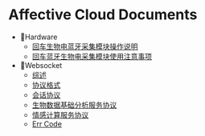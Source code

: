 # Affective Cloud Documents

* 📱Hardware
    * [回车生物电蓝牙采集模块操作说明](hardware/%E5%9B%9E%E8%BD%A6%E7%94%9F%E7%89%A9%E7%94%B5%E8%93%9D%E7%89%99%E9%87%87%E9%9B%86%E6%A8%A1%E5%9D%97%E6%93%8D%E4%BD%9C%E8%AF%B4%E6%98%8E.md)
	* [回车蓝牙生物电采集模块使用注意事项](hardware/%E5%9B%9E%E8%BD%A6%E8%93%9D%E7%89%99%E7%94%9F%E7%89%A9%E7%94%B5%E9%87%87%E9%9B%86%E6%A8%A1%E5%9D%97%E4%BD%BF%E7%94%A8%E6%B3%A8%E6%84%8F%E4%BA%8B%E9%A1%B9.md)
* 📡Websocket   
	* [综述](websocket/%E7%BB%BC%E8%BF%B0.md)
	* [协议格式](websocket/%E5%8D%8F%E8%AE%AE%E6%A0%BC%E5%BC%8F.md)
	* [会话协议](websocket/%E4%BC%9A%E8%AF%9D%E5%8D%8F%E8%AE%AE.md)
	* [生物数据基础分析服务协议](websocket/%E7%94%9F%E7%89%A9%E6%95%B0%E6%8D%AE%E5%9F%BA%E7%A1%80%E5%88%86%E6%9E%90%E6%9C%8D%E5%8A%A1%E5%8D%8F%E8%AE%AE.md)
	* [情感计算服务协议](websocket/%E6%83%85%E6%84%9F%E8%AE%A1%E7%AE%97%E6%9C%8D%E5%8A%A1%E5%8D%8F%E8%AE%AE.md)
	* [Err Code](websocket/ErrCode.md)
